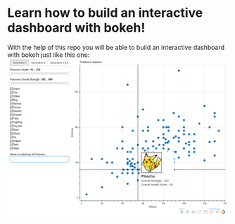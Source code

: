 # Learn how to build an interactive dashboard with bokeh!
With the help of this repo you will be able to build an interactive dashboard with bokeh just like this one:
![](https://github.com/fabwerk90/bokeh_tutorial/blob/master/pokemon_dashboard_preview.png)

